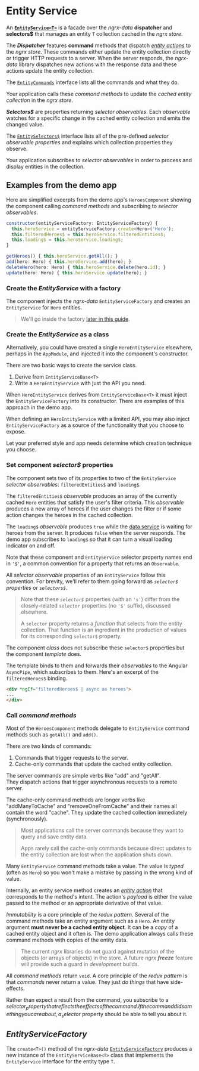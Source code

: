 # Entity Service

An **[`EntityService<T>`](../lib/src/entity-service/entity.service.ts)**
is a facade over the _ngrx-data_ **dispatcher** and **selectors$** that manages an entity `T` collection cached in the _ngrx store_.

The **_Dispatcher_** features **command** methods that dispatch [_entity actions_](entity-actions.md) to the _ngrx store_.
These commands either update the entity collection directly or trigger HTTP requests to a server. When the server responds, the _ngrx-data_ library dispatches new actions with the response data and these actions update the entity collection.

The [`EntityCommands`](../lib/src/dispatchers/entity-commands.ts) interface lists all the commands and what they do.

Your application calls these _command methods_ to update 
the _cached entity collection_ in the _ngrx store_.

**_Selectors$_** are properties returning _selector observables_. 
Each _observable_ watches for a specific change in the cached entity collection and emits the changed value.

The [`EntitySelectors$`](../lib/src/selectors/entity-selectors$.ts) interface 
lists all of the pre-defined _selector observable properties_ and 
explains which collection properties they observe.

Your application subscribes to _selector observables_ 
in order to process and display entities in the collection.

## Examples from the demo app

Here are simplified excerpts from the demo app's `HeroesComponent` showing the component calling _command methods_ and subscribing to _selector observables_.

```javascript
constructor(entityServiceFactory: EntityServiceFactory) {
  this.heroService = entityServiceFactory.create<Hero>('Hero');
  this.filteredHeroes$ = this.heroService.filteredEntities$;
  this.loading$ = this.heroService.loading$;
}

getHeroes() { this.heroService.getAll(); }
add(hero: Hero) { this.heroService.add(hero); }
deleteHero(hero: Hero) { this.heroService.delete(hero.id); }
update(hero: Hero) { this.heroService.update(hero); }
``` 

### Create the _EntityService_ with a factory

The component injects the _ngrx-data_ `EntityServiceFactory` and
creates an `EntityService` for `Hero` entities.
 
>We'll go inside the factory [later in this guide](#entity-service-factory).


### Create the _EntityService_ as a class

Alternatively, you could have created a single `HeroEntityService` elsewhere, perhaps in the `AppModule`, and injected it into the component's constructor.

There are two basic ways to create the service class.

1. Derive from `EntityServiceBase<T>`
1. Write a `HeroEntityService` with just the API you need.

When `HeroEntityService` derives from `EntityServiceBase<T>` it must inject the `EntityServiceFactory` into its constructor.
There are examples of this approach in the demo app.

When defining an `HeroEntityService` with a limited API,
you may also inject `EntityServiceFactory` as a source of the
functionality that you choose to expose.

Let your preferred style and app needs determine which creation technique you choose.

### Set component _selector$_ properties

The component sets two of its properties to two of the `EntityService` _selector observables_: `filteredEntities$` and `loading$`.

The `filteredEntities$` _observable_ produces an array of the currently cached `Hero` entities that satisfy the user's filter criteria.
This _observable_ produces a new array of heroes if the user
changes the filter or if some action changes the heroes in the cached collection.

The `loading$` _observable_ produces `true` while the 
[data service](entity-dataservice.md) is waiting for heroes from the server.
It produces `false` when the server responds.
The demo app subscribes to `loading$` so that it can turn a visual loading indicator on and off.

Note that these component and `EntityService` selector property names end in `'$'`, a common convention for a property that returns an `Observable`.

All _selector observable_ properties of an `EntityService` follow this convention.
For brevity, we'll refer to them going forward as _`selector$` properties_ or _`selectors$`_.

>Note that these _`selector$`_ properties (with an `'s'`) differ from the closely-related `selector` properties (no `'$'` suffix),
>discussed elsewhere.
>
>A `selector` property returns a _function_ that selects from the entity collection.
>That function is an ingredient in the production of values for its corresponding `selector$` property.

The component _class_ does not subscribe these `selector$` properties but the component _template_ does.

The template binds to them and forwards their _observables_ to the Angular `AsyncPipe`, which subscribes to them.
Here's an excerpt of the `filteredHeroes$` binding.

```html
<div *ngIf="filteredHeroes$ | async as heroes">
...
</div>
```

### Call _command methods_

Most of the `HeroesComponent` methods delegate to `EntityService` command methods such as `getAll()` and `add()`.

There are two kinds of commands:

1. Commands that trigger requests to the server.
1. Cache-only commands that update the cached entity collection.

The server commands are simple verbs like "add" and "getAll".  
They dispatch actions that trigger asynchronous requests to a remote server.

The cache-only command methods are longer verbs like "addManyToCache" and "removeOneFromCache" 
and their names all contain the word "cache".
They update the cached collection immediately (synchronously).

>Most applications call the server commands because they want to query and save entity data.
>
>Apps rarely call the cache-only commands because direct updates to the entity collection 
>are lost when the application shuts down.

Many `EntityService` command methods take a value.
The value is _typed_ (often as `Hero`) so you won't make a mistake by passing in the wrong kind of value.

Internally, an entity service method creates an
[_entity action_](entity-actions.md) that corresponds to the method's intent. The action's _payload_ is either the value passed to the method or an appropriate derivative of that value.

_Immutability_ is a core principle of the _redux pattern_.
Several of the command methods take an entity argument such as a `Hero`.
An entity argument **must never be a cached entity object**.
It can be a _copy_ of a cached entity object and it often is. 
The demo application always calls these command methods with copies of the entity data.

>The current _ngrx_ libraries do not guard against mutation of the objects (or arrays of objects) in the store.
>A future _ngrx_ **_freeze_** feature will provide such a guard in _development_ builds.


All _command methods_ return `void`. 
A core principle of the _redux pattern_ is that _commands_ never return a value. They just _do things_ that have side-effects.

Rather than expect a result from the command,
you subscribe to a _selector$_ property that reflects
the effects of the command. If the command did something you care about, a _selector$_ property should be able to tell you about it.

<a name="entity-service-factory"></a>
## _EntityServiceFactory_

The `create<T>()` method of the _ngrx-data_ [`EntityServiceFactory`](../lib/src/entity-service/entity-service.ts) produces a new instance of the `EntityServiceBase<T>` class that implements the `EntityService` interface for the entity type `T`. 
